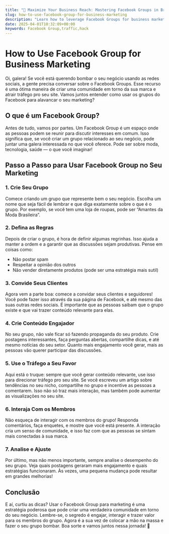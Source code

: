 ```yaml
---
title: "🚀 Maximize Your Business Reach: Mastering Facebook Groups in Brazil!"
slug: how-to-use-facebook-group-for-business-marketing
description: "Learn how to leverage Facebook Groups for business marketing by creating a community, engaging members, and driving traffic to your website."
date: 2025-04-01T10:32:09+00:00
keywords: Facebook Group,traffic,hack
---
```


# How to Use Facebook Group for Business Marketing

Oi, galera! Se você está querendo bombar o seu negócio usando as redes sociais, a gente precisa conversar sobre o Facebook Groups. Esse recurso é uma ótima maneira de criar uma comunidade em torno da sua marca e atrair tráfego pro seu site. Vamos juntos entender como usar os grupos do Facebook para alavancar o seu marketing? 

## O que é um Facebook Group?

Antes de tudo, vamos por partes. Um Facebook Group é um espaço onde as pessoas podem se reunir para discutir interesses em comum. Isso significa que, se você criar um grupo relacionado ao seu negócio, pode juntar uma galera interessada no que você oferece. Pode ser sobre moda, tecnologia, saúde — o que você imaginar! 

## Passo a Passo para Usar Facebook Group no Seu Marketing

### 1. Crie Seu Grupo

Comece criando um grupo que represente bem o seu negócio. Escolha um nome que seja fácil de lembrar e que diga exatamente sobre o que é o grupo. Por exemplo, se você tem uma loja de roupas, pode ser “Amantes da Moda Brasileira”.

### 2. Defina as Regras

Depois de criar o grupo, é hora de definir algumas regrinhas. Isso ajuda a manter a ordem e a garantir que as discussões sejam produtivas. Pense em coisas como: 

- Não postar spam
- Respeitar a opinião dos outros
- Não vender diretamente produtos (pode ser uma estratégia mais sutil)

### 3. Convide Seus Clientes

Agora vem a parte boa: comece a convidar seus clientes e seguidores! Você pode fazer isso através da sua página de Facebook, e até mesmo das suas outras redes sociais. É importante que as pessoas saibam que o grupo existe e que vai trazer conteúdo relevante para elas.

### 4. Crie Conteúdo Engajador

No seu grupo, não vale ficar só fazendo propaganda do seu produto. Crie postagens interessantes, faça perguntas abertas, compartilhe dicas, e até mesmo notícias do seu setor. Quanto mais engajamento você gerar, mais as pessoas vão querer participar das discussões.

### 5. Use o Tráfego a Seu Favor

Aqui está o truque: sempre que você gerar conteúdo relevante, use isso para direcionar tráfego pro seu site. Se você escreveu um artigo sobre tendências no seu nicho, compartilhe no grupo e incentive as pessoas a comentarem. Isso não só traz mais interação, mas também pode aumentar as visualizações no seu site.

### 6. Interaja Com os Membros

Não esqueça de interagir com os membros do grupo! Responda comentários, faça enquetes, e mostre que você está presente. A interação cria um senso de comunidade, e isso faz com que as pessoas se sintam mais conectadas à sua marca.

### 7. Analise e Ajuste

Por último, mas não menos importante, sempre analise o desempenho do seu grupo. Veja quais postagens geraram mais engajamento e quais estratégias funcionaram. Às vezes, uma pequena mudança pode resultar em grandes melhorias!

## Conclusão

E aí, curtiu as dicas? Usar o Facebook Group para marketing é uma estratégia poderosa que pode criar uma verdadeira comunidade em torno do seu negócio. Lembre-se, o segredo é engajar, interagir e trazer valor para os membros do grupo. Agora é a sua vez de colocar a mão na massa e fazer o seu grupo bombar. Boa sorte e vamos juntos nessa jornada! 🚀